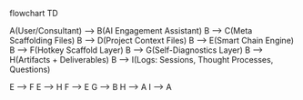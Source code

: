 flowchart TD

A(User/Consultant) --> B(AI Engagement Assistant)
B --> C(Meta Scaffolding Files)
B --> D(Project Context Files)
B --> E(Smart Chain Engine)
B --> F(Hotkey Scaffold Layer)
B --> G(Self-Diagnostics Layer)
B --> H(Artifacts + Deliverables)
B --> I(Logs: Sessions, Thought Processes, Questions)

E --> F
E --> H
F --> E
G --> B
H --> A
I --> A